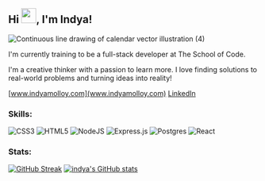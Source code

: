 ## Hi <img src="https://raw.githubusercontent.com/MartinHeinz/MartinHeinz/master/wave.gif" width="30px">, I'm Indya!

![Continuous line drawing of calendar vector illustration (4)](https://user-images.githubusercontent.com/93342205/155900924-7696aeb4-30c7-40f5-88cc-60a00f32f48f.png)





I'm currently training to be a full-stack developer at The School of Code.

 I'm a creative thinker with a passion to learn more. I love finding solutions to real-world problems and turning ideas into reality!

[www.indyamolloy.com](www.indyamolloy.com)
[LinkedIn](linkedin.com/in/indya-carroll-molloy)

### Skills:
![CSS3](https://img.shields.io/badge/css3-%231572B6.svg?style=for-the-badge&logo=css3&logoColor=white)
 ![HTML5](https://img.shields.io/badge/html5-%23E34F26.svg?style=for-the-badge&logo=html5&logoColor=white)
![NodeJS](https://img.shields.io/badge/node.js-6DA55F?style=for-the-badge&logo=node.js&logoColor=white)
![Express.js](https://img.shields.io/badge/express.js-%23404d59.svg?style=for-the-badge&logo=express&logoColor=%2361DAFB)
![Postgres](https://img.shields.io/badge/postgres-%23316192.svg?style=for-the-badge&logo=postgresql&logoColor=white)
![React](https://img.shields.io/badge/react-%2320232a.svg?style=for-the-badge&logo=react&logoColor=%2361DAFB)



 
 ### Stats:
[![GitHub Streak](https://github-readme-streak-stats.herokuapp.com/?user=indyamolloy&theme=omni)](https://git.io/streak-stats)
[![indya's GitHub stats](https://github-readme-stats.vercel.app/api?username=indyamolloy&show_icons=true&theme=omni)](https://github.com/indyamolloy/github-readme-stats)
